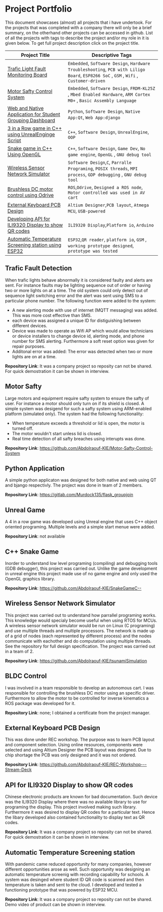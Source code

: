 [ ](#Make_the_imgae_w=160_by_h=150)


# Project Portfolio

This document showcases (almost) all projects that i have undertook. For the projects that was completed with a company there will only be a brief summary, on the otherhand other projects can be accessed in github. List of all the projects with tags to describe the project and/or my role in it is given below. To get full project description click on the project title.

| Project Title                                         | Descriptive Tags |
| -----------                                           | ----------- |
| [Trafic Light Fault Monitoring Board](#trafic-fault-detection)  | `Embedded`, `Software Design`, `Hardware Troubleshooting`, `PCB with Liligo Board`, `ESP8266 SoC` , `GSM` , `Wifi` , `Customer-driven` |
| [Motor Safty Control System](#motor-safty)            |  `Embedded`, `Software Design`, `FRDM-KL25Z` , `Mbed Enabled Hardware`, `ARM Cortex M0+` , `Basic Assembly Language`|
| [Web and Native Application for Student Grouping Dashboard](#python-application)            |  `Python`, `Software Design`, `Native App:Qt`, `Web App:django`|
| [3 in a Row game in C++ using UnrealEnginge Script](#unreal-game)            |  `C++`, `Software Design`, `UnrealEngine`, `OOP`|
| [Snake game in C++ Using OpenGL](#c-snake-game)            |  `C++`, `Software Design`, `Game Dev`, `No game engine`, `OpenGL` , `GNU debug tool`|
| [Wireless Sensor Network Simulator](#wireless-sensor-network-simulator)            |  `Software Design`,`C`, `Parralle Programing`, `POSIX threads`, `MPI process`, `GDP debugging` , `GNU debug tool`|
| [Brushless DC motor control using Odrive](#bldc-control)            |  `ROS`,`Odrive`, `Designed a ROS node`, `Motor controlled was used in AV cart`|
| [External Keyboard PCB Design](#external-keyboard-pcb-design)            |  `Altium Designer`,`PCB layout`, `Atmega MCU`, `USB-powered`|
| [Developing API for ILI9320 Display to show QR codes](#developing-api-for-ilt9320-display-to-show-qr-codes)            |  `ILI9320 Display`,`Platform io`, `Arduino`|
| [Automatic Temperature Screening station using ESP32](#automatic-temperature-screening-station)            |  `ESP32`,`QR reader`, `platform io`, `GSM` , `working prototype designed`, `prototype was tested`|


## Trafic Fault Detection

When trafic lights behave abnormally it is considered faulty and alerts are sent. For instance faults may be lighting sequence out of order or having two or more lights on at a time. The old system could only detect out of sequence light switching error and the alert was sent using SMS to a particular phone number. The following function were added to the system:

- A new alerting mode with use of internet (MQTT messaging) was added. This was more cost effective than SMS.
- each device was assigned a unique ID for distiguishing between different devices.
- Device was made to operate as Wifi AP which would allow technicians or device installers to change device id, alerting mode, and phone number for SMS alerting. Furthermore a soft reset option was given for repair purposes.
- Additonal error was added: The error was detected when two or more lights are on at a time.

**Repository Link**: It was a company project so reposity can not be shared. For quick demostration it can be shown in interview. 

## Motor Safty

Large motors and equipment require safty system to ensure the safty of user. For instance a motor should only turn on if its shield is closed. A simple system was desigend for such a safty system using ARM-enabled platform (simulated only). The system had the following functionality:

- When temperature exceeds a threshold or lid is open, the motor is turned off.
- The motor wouldn't start unless lid is closed.
- Real time detection of all safty breaches using interupts was done. 

**Repository Link**: https://github.com/Abdolraouf-KIE/Motor-Safty-Control-System

## Python Application

A simple python applicaton was designed for both native and web using QT and bjango respectivly. The project was done in team of 2 members.

**Repository Link**: https://gitlab.com/Murdock135/flask_groupjoin

## Unreal Game

A 4 in a row game was developed using Unreal engine that uses C++ object oriented programing. Multiple levels and a simple start menue were added.

**Repository Link**: not available

## C++ Snake Game

Inorder to understand low level programing (compiling) and debugging tools (GDB debugger), this project was carried out. Unlike the game development in unreal engine this project made use of no game engine and only used the OpenGL graphics library. 

**Repository Link**: https://github.com/Abdolraouf-KIE/SnakeGameC--

## Wireless Sensor Network Simulator

This project was carried out to understand how parrallel programing works. This knowledge would specialy become useful when using RTOS for MCUs. A wireless sensor network simulator would be run on Linux (C programing) and use multiple threads and multiple processors. The network is made up of a grid of nodes (each represented by different process) and the nodes communicate with eachother and do computation using multiple threads. See the repository for full design specification. The project was carried out in a team of 2.

**Repository Link**: https://github.com/Abdolraouf-KIE/tsunamiSimulation

## BLDC Control

I was involved in a team responsible to develop an autonomous cart. I was responsible for controlling the brushless DC motor using an specific driver. Furthermore to allow the motor to be controlled for inverse kinematics a ROS package was developed for it.

**Repository Link**: none; I obtained a certificate from the project manager.

## External Keyboard PCB Design

This was done under REC workshop. The purpose was to learn PCB layout and component selection. Using online resources, components were selected and using Altium Designer the PCB layout was designed. Due to chip shortage the PCB was only designed and it was not ordered.

**Repository Link**: https://github.com/Abdolraouf-KIE/REC-Workshop---Stream-Deck

## API for ILI9320 Display to show QR codes

Chinese electronic products are known for bad documentation. Such device was the ILI9320 Display where there was no available library to use for programing the display. This project involved making such library. Furthermore it was desired to display QR codes for a particular text. Hence the libary developed also contained functionality to display text as QR codes.

**Repository Link**: It was a company project so reposity can not be shared. For quick demostration it can be shown in interview.

## Automatic Temperature Screening station

With pandemic came reduced opportunity for many companies, however different opportunities arose as well. Such opportunity was designing an automatic temperature screenig with recording capability for schools. A system was desinged where student ID QR code is scanned and then temperature is taken and sent to the cloud. I developed and tested a functioning prototype that was powered by ESP32 MCU.


**Repository Link**: It was a company project so reposity can not be shared. Demo video of product can be shown in interview.
